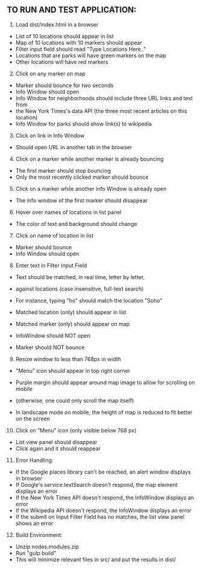## TO RUN AND TEST APPLICATION:

1. Load dist/index.html in a browser

* List of 10 locations should appear in list
* Map of 10 locations with 10 markers should appear
* Filter input field should read "Type Locations Here.."
* Locations that are parks will have green markers on the map
* Other locations will have red markers

2. Click on any marker on map

* Marker should bounce for two seconds
* Info Window should open
* Info Window for neighborhoods should include three URL links and text from
* the New York Times's data API (the three most recent articles on this location)
* Info Window for parks should show link(s) to wikipedia

3. Click on link in Info Window

* Should open URL in another tab in the browser

4. Click on a marker while another marker is already bouncing

* The first marker should stop bouncing
* Only the most recently clicked marker should bounce

5. Click on a marker while another info Window is already open

* The info window of the first marker should disappear

6. Hover over names of locations in list panel

* The color of text and background should change

7. Click on name of location in list

* Marker should bounce
* Info Window should open

8. Enter text in Filter Input Field

* Text should be matched, in real time, letter by letter,
* against locations (case insensitive, full-text search)
* For instance, typing "ho" should match the location "Soho"

* Matched location (only) should appear in list
* Matched marker (only) should appear on map

* InfoWindow should NOT open
* Marker should NOT bounce

9. Resize window to less than 768px in width

* "Menu" icon should appear in top right corner
* Purple margin should appear around map image to allow for scrolling on mobile
* (otherwise, one could only scroll the map itself)

* In landscape mode on mobile, the height of map is reduced to fit better on the screen

10. Click on "Menu" icon (only visible below 768 px)

* List view panel should disappear
* Click again and it should reappear

11. Error Handling:

* If the Google places library can't be reached, an alert window displays in browser
* If Google's service.textSearch doesn't respond, the map element displays an error
* If the New York Times API doesn't respond, the InfoWindow displays an error
* If the Wikipedia API doesn't respond, the InfoWindow displays an error
* If the submit on Input Filter Field has no matches, the list view panel shows an error

12. Build Environment:

* Unzip nodes.modules.zip
* Run "gulp build"
* This will minimize relevant files in src/ and put the results in dist/
